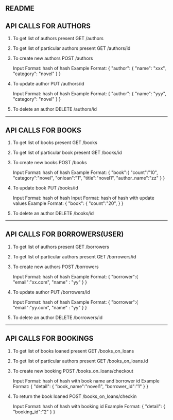 README
--------------------------------------------------------------------------------
API CALLS FOR AUTHORS
--------------------------------------------------------------------------------
1) To get list of authors present
   GET /authors

2) To get list of particular authors present
   GET /authors/id

3) To create new authors 
   POST /authors

   Input Format: hash of hash
   Example Format: 
   {
	 "author":
	 {
		"name": "xxx",
		"category": "novel"
	 }
   }
   
4) To update author
    PUT /authors/id

    Input Format: hash of hash
    Example Format: 
    {
	 "author":
	  {
		"name": "yyy",
		"category": "novel"
	  }
    }

5) To delete an author
    DELETE /authors/id
--------------------------------------------------------------------------------
API CALLS FOR BOOKS
--------------------------------------------------------------------------------
1) To get list of books present
   GET /books

2) To get list of particular book present
   GET /books/id

3) To create new books
   POST /books

   Input Format: hash of hash
   Example Format: 
   {
       "book":{  "count":"10", 
              	 "category":"novel",
                 "onloan":"1", 
                 "title":"novel1",
                 "author_name":"zz"
              }
    }

4) To update book
    PUT /books/id

    Input Format: hash of hash
   Input Format: hash of hash with update values
   Example Format: 
   {
       "book":
           {  "count":"20", 
           }
    }

5) To delete an author
    DELETE /books/id
--------------------------------------------------------------------------------
API CALLS FOR BORROWERS(USER)
--------------------------------------------------------------------------------
1) To get list of authors present
   GET /borrowers

2) To get list of particular authors present
   GET /borrowers/id

3) To create new authors 
   POST /borrowers

   Input Format: hash of hash
   Example Format: 
   {
      "borrower":{
                   "email":"xx.com",
                   "name" : "yy"
                 }
    }

4) To update author
    PUT /borrowers/id

   Input Format: hash of hash
   Example Format: 
   {
      "borrower":{
                   "email":"yy.com",
                   "name" : "yy"
                 }
    }

5) To delete an author
    DELETE /borrowers/id
--------------------------------------------------------------------------------
API CALLS FOR BOOKINGS
--------------------------------------------------------------------------------

1) To get list of books loaned present
   GET /books_on_loans

2) To get list of particular authors present
   GET /books_on_loans.id

3) To create new booking 
   POST /books_on_loans/checkout

   Input Format: hash of hash with book name and borrower id
   Example Format: 
   {
      "detail":
      {
          "book_name":"novel1",
           "borrower_id":"1"
      }
   }

4) To return the book loaned
    POST /books_on_loans/checkin

   Input Format: hash of hash with booking id
   Example Format: 
   {
     "detail":
     {
        "booking_id":"2"
      }
   }




